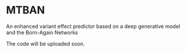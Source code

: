 # MTBAN
An enhanced variant effect predictor based on a deep generative model and the Born-Again Networks

The code will be uploaded soon.
